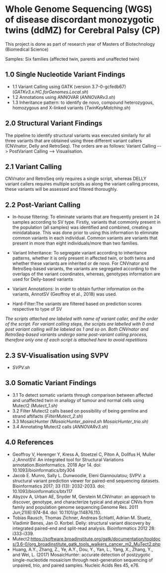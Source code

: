 # Whole Genome Sequencing (WGS) of disease discordant monozygotic twins (ddMZ) for Cerebral Palsy (CP)

This project is done as part of research year of Masters of Biotechnology (Biomedical Science) 

Samples: Six families (affected twin, parents and unaffected twin)

## 1.0 Single Nucleotide Variant Findings
- 1.1 Variant Calling using GATK (version 3.7-0-gcfedb67) (*GATKv3.x.HC.forGenomes.Local.sh*)
- 1.2 Annotations using ANNOVAR (*ANNOVARv3.sh*)
- 1.3 Inheritance pattern: to identify de novo, compound heterozygous, homozygous and X-linked variants (*TwinKeyMatching.sh*)

## 2.0 Structural Variant Findings
The pipeline to identify structural variants was executed similarly for all three variants that are obtained using three different variant callers (CNVnator, Delly and RetroSeq). The orders are as follows: Variant Calling --> PostVariant Calling --> Visualisation.

## 2.1 Variant Calling
CNVnator and RetroSeq only requires a single script, whereas DELLY variant callers requires multiple scripts as along the variant calling process, these variants will be assessed and filtered thoroughly.

## 2.2 Post-Variant Calling

- In-house filtering: To eliminate variants that are frequently present in 24 samples according to SV type. Firstly, variants that commonly present in the population (all samples) was identified and combined, creating a minidatabase. This was done prior to using this information to eliminate common variants in each individual. Common variants are variants that present in more than eight individuals/more than two families.

- Variant Inheritance: To segregate variant according to inheritance patterns, whether it is only present in affected twin, or both twins and whether these variants are inherited or de novo. For CNVnator and RetroSeq-based variants, the variants are segregated according to the overlaps of the variant coordinates, whereas, genotypes information are used for Delly-based variants

- Variant Annotations: In order to obtain further information on the variants, AnnotSV (Geoffroy et al., 2018) was used.

- Hard-Filter:The variants are filtered based on prediction scores respective to type of SV

*The scripts attached are labeled with name of variant caller, and the order of the script. For variant calling steps, the scripts are labelled with 0 and post variant calling will be labeled as 1 and so on. Both CNVnator and RetroSeq-based variants undergo same post-variant caliing process, therefore only one of each script is attached here to avoid repetitions*

## 2.3 SV-Visualisation using SVPV 
- *SVPV.sh*

## 3.0 Somatic Variant Findings
- 3.1 To detect somatic variants through comparison between affected and unaffected twin in analogy of tumour and normal cells using Mutect2 *(Mutect_1.sh)*
- 3.2 Filter Mutect2 calls based on possibility of being germline and strand aftifacts  (*FilterMutect_2.sh*)
- 3.3 MosaicHunter *(MosaicHunter_paired.sh* *MosaicHunter_trio.sh)*
- 3.4 Annotating Mutect2 calls (*ANNOVARv3.sh*)

## 4.0 References
- Geoffroy V, Herenger Y, Kress A, Stoetzel C, Piton A, Dollfus H, Muller J.;AnnotSV: An integrated tool for Structural Variations annotation.Bioinformatics. 2018 Apr 14. doi: 10.1093/bioinformatics/bty304
- Jacob E. Munro, Sally L. Dunwoodie, Eleni Giannoulatou; SVPV: a structural variant prediction viewer for paired-end sequencing datasets. Bioinformatics 2017; 33 (13): 2032-2033. doi: 10.1093/bioinformatics/btx117
- Abyzov A, Urban AE, Snyder M, Gerstein M.CNVnator: an approach to discover, genotype, and characterize typical and atypical CNVs from family and population genome sequencing.Genome Res. 2011 Jun;21(6):974-84. doi: 10.1101/gr.114876.110.
- Tobias Rausch, Thomas Zichner, Andreas Schlattl, Adrian M. Stuetz, Vladimir Benes, Jan O. Korbel.
Delly: structural variant discovery by integrated paired-end and split-read analysis.
Bioinformatics 2012 28: i333-i339.
- Mutect2:https://software.broadinstitute.org/gatk/documentation/tooldocs/3.6-0/org_broadinstitute_gatk_tools_walkers_cancer_m2_MuTect2.php
- Huang, A.Y., Zhang, Z., Ye, A.Y., Dou, Y., Yan, L., Yang, X., Zhang, Y., and Wei, L. (2017) MosaicHunter: accurate detection of postzygotic single-nucleotide mosaicism through next-generation sequencing of unpaired, trio, and paired samples. Nucleic Acids Res 45, e76.
